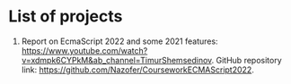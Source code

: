# List of projects
1. Report on EcmaScript 2022 and some 2021 features: https://www.youtube.com/watch?v=xdmpk6CYPkM&ab_channel=TimurShemsedinov.
GitHub repository link: https://github.com/Nazofer/CourseworkECMAScript2022.

